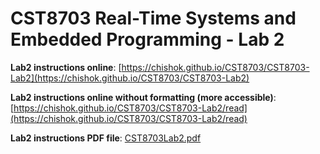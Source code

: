 # CST8703 Real-Time Systems and Embedded Programming - Lab 2

**Lab2 instructions online**: [https://chishok.github.io/CST8703/CST8703-Lab2](https://chishok.github.io/CST8703/CST8703-Lab2)

**Lab2 instructions online without formatting (more accessible)**: [https://chishok.github.io/CST8703/CST8703-Lab2/read](https://chishok.github.io/CST8703/CST8703-Lab2/read)

**Lab2 instructions PDF file**: [CST8703Lab2.pdf](CST8703Lab2.pdf)

